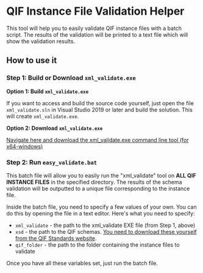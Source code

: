 # QIF Instance File Validation Helper

This tool will help you to easily validate QIF instance files with a batch script. The results of the validation will be printed to a text file which will show the validation results. 

## How to use it

### Step 1: Build or Download `xml_validate.exe`

**Option 1: Build `xml_validate.exe`**

If you want to access and build the source code yourself, just open the file `xml_validate.sln` in Visual Studio 2019 or later and build the solution. This will create `xml_validate.exe`. 

**Option 2: Download `xml_validate.exe`**

[Navigate here and download the xml_validate.exe command line tool (for x64-windows)](https://github.com/capvidia-usa/qif-validation-tools/releases/tag/v1.0)

### Step 2: Run `easy_validate.bat`

This batch file will allow you to easily run the "xml_validate" tool on **ALL QIF INSTANCE FILES** in the specified directory. The results of the schema validation will be outputted to a unique file corresponding to the instance file. 

Inside the batch file, you need to specify a few values of your own. You can do this by opening the file in a text editor. Here's what you need to specify: 

* `xml_validate` - the path to the xml_validate EXE file (from Step 1, above)
* `xsd` - the path to the QIF schemas. [You need to download these yourself from the QIF Standards website](https://www.qifstandards.org/). 
* `qif_folder` - the path to the folder containing the instance files to validate

Once you have all these variables set, just run the batch file.